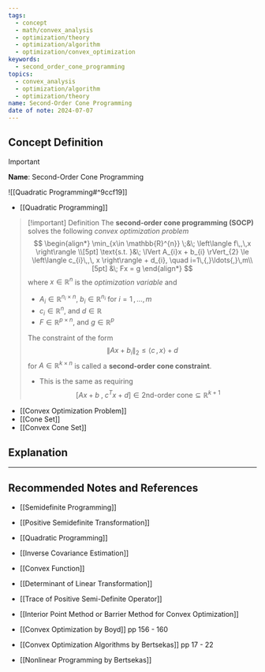 ```yaml
---
tags:
  - concept
  - math/convex_analysis
  - optimization/theory
  - optimization/algorithm
  - optimization/convex_optimization
keywords:
  - second_order_cone_programming
topics:
  - convex_analysis
  - optimization/algorithm
  - optimization/theory
name: Second-Order Cone Programming
date of note: 2024-07-07
---
```


## Concept Definition

>[!important]
>**Name**: Second-Order Cone Programming

![[Quadratic Programming#^9ccf19]]

- [[Quadratic Programming]]

>[!important] Definition
>The **second-order cone programming (SOCP)** solves the following *convex optimization problem*
>$$
>\begin{align*}
> \min_{x\in \mathbb{R}^{n}} \;&\; \left\langle  f\,,\,x    \right\rangle \\[5pt]
> \text{s.t. }&\; \lVert A_{i}x + b_{i} \rVert_{2} \le \left\langle  c_{i}\,,\, x   \right\rangle + d_{i}, \quad i=1\,{,}\ldots{,}\,m\\[5pt]
> &\; Fx = g
>\end{align*}
>$$
>where $x\in \mathbb{R}^{n}$ is the *optimization variable* and
>- $A_{i}\in \mathbb{R}^{n_{i}\times n}$, $b_{i}\in \mathbb{R}^{n_{i}}$ for $i=1\,{,}\ldots{,}\,m$
>- $c_{i}\in \mathbb{R}^{n}$, and $d\in \mathbb{R}$
>- $F\in \mathbb{R}^{p\times n}$,  and $g\in \mathbb{R}^{p}$
>  
>The constraint of the form $$\lVert Ax + b_{i} \rVert_{2} \le \left\langle  c\,,\, x   \right\rangle + d$$ for $A\in \mathbb{R}^{k\times n}$ is called a **second-order cone constraint**.
>- This is the same as requiring $$[Ax + b\;, \;c^{T}x+d] \in \text{2nd-order cone}  \subseteq \mathbb{R}^{k+1}$$

- [[Convex Optimization Problem]]
- [[Cone Set]]
- [[Convex Cone Set]]


## Explanation





-----------
##  Recommended Notes and References


- [[Semidefinite Programming]]
- [[Positive Semidefinite Transformation]]
- [[Quadratic Programming]]

- [[Inverse Covariance Estimation]]

- [[Convex Function]]
- [[Determinant of Linear Transformation]]
- [[Trace of Positive Semi-Definite Operator]]



- [[Interior Point Method or Barrier Method for Convex Optimization]]



- [[Convex Optimization by Boyd]] pp 156 - 160
- [[Convex Optimization Algorithms by Bertsekas]] pp 17 - 22
- [[Nonlinear Programming by Bertsekas]]